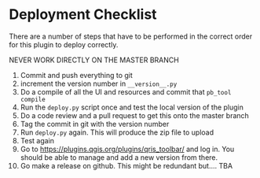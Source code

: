 # Deployment Checklist

There are a number of steps that have to be performed in the correct order for this plugin to deploy correctly. 

NEVER WORK DIRECTLY ON THE MASTER BRANCH

1. Commit and push everything to git
2. increment the version number in `__version__.py`
3. Do a compile of all the UI and resources and commit that `pb_tool compile`
4. Run the `deploy.py` script once and test the local version of the plugin
5. Do a code review and a pull request to get this onto the master branch
6. Tag the commit in git with the version number
7. Run `deploy.py` again. This will produce the zip file to upload
8. Test again
9. Go to https://plugins.qgis.org/plugins/qris_toolbar/ and log in. You should be able to manage and add a new version from there.
10. Go make a release on github. This might be redundant but....  TBA